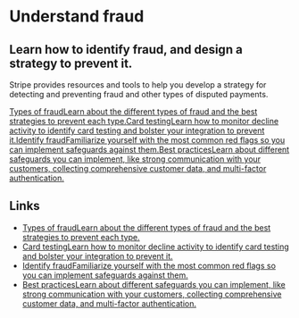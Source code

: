 # Understand fraud

## Learn how to identify fraud, and design a strategy to prevent it.

Stripe provides resources and tools to help you develop a strategy for detecting
and preventing fraud and other types of disputed payments.

[Types of fraudLearn about the different types of fraud and the best strategies
to prevent each
type.](https://docs.stripe.com/disputes/prevention/fraud-types)[Card
testingLearn how to monitor decline activity to identify card testing and
bolster your integration to prevent
it.](https://docs.stripe.com/disputes/prevention/card-testing)[Identify
fraudFamiliarize yourself with the most common red flags so you can implement
safeguards against
them.](https://docs.stripe.com/disputes/prevention/identifying-fraud)[Best
practicesLearn about different safeguards you can implement, like strong
communication with your customers, collecting comprehensive customer data, and
multi-factor
authentication.](https://docs.stripe.com/disputes/prevention/best-practices)

## Links

- [Types of fraudLearn about the different types of fraud and the best
strategies to prevent each
type.](https://docs.stripe.com/disputes/prevention/fraud-types)
- [Card testingLearn how to monitor decline activity to identify card testing
and bolster your integration to prevent
it.](https://docs.stripe.com/disputes/prevention/card-testing)
- [Identify fraudFamiliarize yourself with the most common red flags so you can
implement safeguards against
them.](https://docs.stripe.com/disputes/prevention/identifying-fraud)
- [Best practicesLearn about different safeguards you can implement, like strong
communication with your customers, collecting comprehensive customer data, and
multi-factor
authentication.](https://docs.stripe.com/disputes/prevention/best-practices)